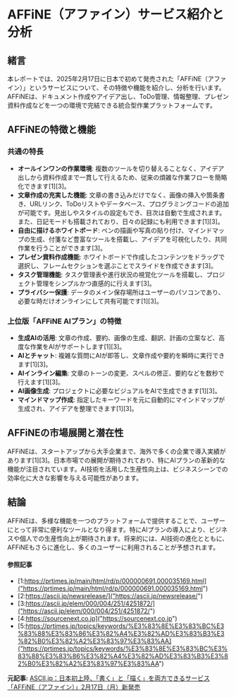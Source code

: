 # AFFiNE（アファイン）サービス紹介と分析

## 緒言

本レポートでは、2025年2月17日に日本で初めて発売された「AFFiNE（アファイン）」というサービスについて、その特徴や機能を紹介し、分析を行います。AFFiNEは、ドキュメント作成やアイデア出し、ToDo管理、情報整理、プレゼン資料作成などを一つの環境で完結できる統合型作業プラットフォームです。

## AFFiNEの特徴と機能

### 共通の特長

- **オールインワンの作業環境**: 複数のツールを切り替えることなく、アイデア出しから資料作成まで一貫して行えるため、従来の煩雑な作業フローを簡略化できます[1][3]。
- **文章作成の充実した機能**: 文章の書き込みだけでなく、画像の挿入や箇条書き、URLリンク、ToDoリストやデータベース、プログラミングコードの追加が可能です。見出しやスタイルの設定もでき、目次は自動で生成されます。また、日記モードも搭載されており、日々の記録にも利用できます[1][3]。
- **自由に描けるホワイトボード**: ペンの描画や写真の貼り付け、マインドマップの生成、付箋など豊富なツールを搭載し、アイデアを可視化したり、共同作業を行うことができます[3]。
- **プレゼン資料作成機能**: ホワイトボードで作成したコンテンツをドラッグで選択し、フレームセクションを選ぶことでスライドを作成できます[3]。
- **タスク管理機能**: タスク管理表や進行状況の視覚化ツールを搭載し、プロジェクト管理をシンプルかつ直感的に行えます[3]。
- **プライバシー保護**: データのメイン保存場所はユーザーのパソコンであり、必要な時だけオンラインにして共有可能です[1][3]。

### 上位版「AFFiNE AIプラン」の特徴

- **生成AIの活用**: 文章の作成、要約、画像の生成、翻訳、計画の立案など、高度な作業をAIがサポートします[1][3]。
- **AIとチャット**: 複雑な質問にAIが即答し、文章作成や要約を瞬時に実行できます[1][3]。
- **AIインライン編集**: 文章のトーンの変更、スペルの修正、要約などを数秒で行えます[1][3]。
- **AI画像生成**: プロジェクトに必要なビジュアルをAIで生成できます[1][3]。
- **マインドマップ作成**: 指定したキーワードを元に自動的にマインドマップが生成され、アイデアを整理できます[1][3]。

## AFFiNEの市場展開と潜在性

AFFiNEは、スタートアップから大手企業まで、海外で多くの企業で導入実績があります[1][3]。日本市場での展開が期待されており、特にAIプランの革新的な機能が注目されています。AI技術を活用した生産性向上は、ビジネスシーンでの効率化に大きな影響を与える可能性があります。

## 結論

AFFiNEは、多様な機能を一つのプラットフォームで提供することで、ユーザーにとって非常に便利なツールとなり得ます。特にAIプランの導入により、ビジネスや個人での生産性向上が期待されます。将来的には、AI技術の進化とともに、AFFiNEもさらに進化し、多くのユーザーに利用されることが予想されます。

#### 参照記事
- [1:https://prtimes.jp/main/html/rd/p/000000691.000035169.html]("https://prtimes.jp/main/html/rd/p/000000691.000035169.html")
- [2:https://ascii.jp/newsrelease/]("https://ascii.jp/newsrelease/")
- [3:https://ascii.jp/elem/000/004/251/4251872/]("https://ascii.jp/elem/000/004/251/4251872/")
- [4:https://sourcenext.co.jp]("https://sourcenext.co.jp")
- [5:https://prtimes.jp/topics/keywords/%E3%83%8E%E3%83%BC%E3%83%88%E3%83%86%E3%82%A4%E3%82%AD%E3%83%B3%E3%82%B0%E3%82%A2%E3%83%97%E3%83%AA]("https://prtimes.jp/topics/keywords/%E3%83%8E%E3%83%BC%E3%83%88%E3%83%86%E3%82%A4%E3%82%AD%E3%83%B3%E3%82%B0%E3%82%A2%E3%83%97%E3%83%AA")


**元記事:** [ASCII.jp：日本初上陸、「書く」と「描く」を両方できるサービス「AFFiNE（アファイン）」2月17日（月）新発売](https://ascii.jp/elem/000/004/251/4251872/)